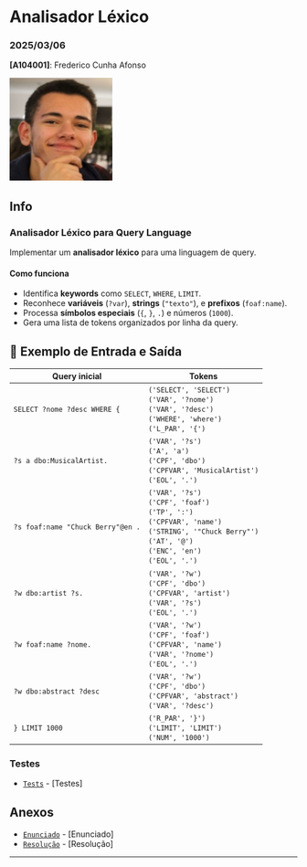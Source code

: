 # Analisador Léxico

### 2025/03/06

**[A104001]**: Frederico Cunha Afonso  

![Fred](../Photo.png)

## Info
### Analisador Léxico para Query Language

Implementar um **analisador léxico** para uma linguagem de query. 

#### Como funciona

- Identifica **keywords** como `SELECT`, `WHERE`, `LIMIT`.
- Reconhece **variáveis** (`?var`), **strings** (`"texto"`), e **prefixos** (`foaf:name`).
- Processa **símbolos especiais** (`{`, `}`, `.`) e números (`1000`).
- Gera uma lista de tokens organizados por linha da query.

## 📜 Exemplo de Entrada e Saída

| **Query inicial** | **Tokens** |
|----------------------|--------------------|
| `SELECT ?nome ?desc WHERE {` | `('SELECT', 'SELECT')` <br> `('VAR', '?nome')` <br> `('VAR', '?desc')` <br> `('WHERE', 'where')` <br> `('L_PAR', '{')` |
| `?s a dbo:MusicalArtist.` | `('VAR', '?s')` <br> `('A', 'a')` <br> `('CPF', 'dbo')` <br> `('CPFVAR', 'MusicalArtist')` <br> `('EOL', '.')` |
| `?s foaf:name "Chuck Berry"@en .` | `('VAR', '?s')` <br> `('CPF', 'foaf')` <br> `('TP', ':')` <br> `('CPFVAR', 'name')` <br> `('STRING', '"Chuck Berry"')` <br> `('AT', '@')` <br> `('ENC', 'en')` <br> `('EOL', '.')` |
| `?w dbo:artist ?s.` | `('VAR', '?w')` <br> `('CPF', 'dbo')` <br> `('CPFVAR', 'artist')` <br> `('VAR', '?s')` <br> `('EOL', '.')` |
| `?w foaf:name ?nome.` | `('VAR', '?w')` <br> `('CPF', 'foaf')` <br> `('CPFVAR', 'name')` <br> `('VAR', '?nome')` <br> `('EOL', '.')` |
| `?w dbo:abstract ?desc` | `('VAR', '?w')` <br> `('CPF', 'dbo')` <br> `('CPFVAR', 'abstract')` <br> `('VAR', '?desc')` |
| `} LIMIT 1000` | `('R_PAR', '}')` <br> `('LIMIT', 'LIMIT')` <br> `('NUM', '1000')` |


### Testes
- [`Tests`](Tests/output.txt) - [Testes] 


## Anexos 
- [`Enunciado`](Enunciado.pdf) - [Enunciado] 
- [`Resolução`](TPC4.py) - [Resolução] 
---
